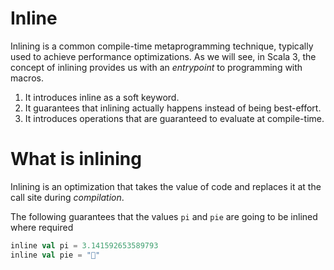 # Inline

Inlining is a common compile-time metaprogramming technique, 
typically used to achieve performance optimizations. 
As we will see, in Scala 3, the concept of inlining provides us with
an _entrypoint_ to programming with macros.

1. It introduces inline as a soft keyword.
2. It guarantees that inlining actually happens instead of being best-effort.
3. It introduces operations that are guaranteed to evaluate at compile-time.

# What is inlining

Inlining is an optimization that takes the value of code
and replaces it at the call site during _compilation_.

The following guarantees that the values `pi` and `pie` are going to be 
inlined where required

```scala
inline val pi = 3.141592653589793
inline val pie = "🥧"



```
